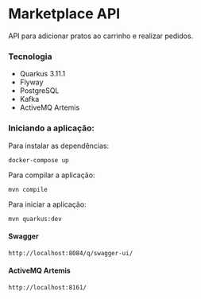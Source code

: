 # Marketplace API
API para adicionar pratos ao carrinho e realizar pedidos.

### Tecnologia
- Quarkus 3.11.1
- Flyway
- PostgreSQL
- Kafka
- ActiveMQ Artemis

### Iniciando a aplicação:

Para instalar as dependências:

```shell script
docker-compose up
```

Para compilar a aplicação:

```shell script
mvn compile
```
Para iniciar a aplicação:

```shell script
mvn quarkus:dev
```

#### Swagger
`http://localhost:8084/q/swagger-ui/`

#### ActiveMQ Artemis
`http://localhost:8161/`


